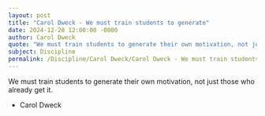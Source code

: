 ```yaml
---
layout: post
title: "Carol Dweck - We must train students to generate"
date: 2024-12-28 12:00:00 -0000
author: Carol Dweck
quote: "We must train students to generate their own motivation, not just those who already get it."
subject: Discipline
permalink: /Discipline/Carol Dweck/Carol Dweck - We must train students to generate
---
```


We must train students to generate their own motivation, not just those who already get it.

- Carol Dweck
